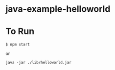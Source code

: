 java-example-helloworld
=======================

# To Run

```
$ npm start
```

or

```
java -jar ./lib/helloworld.jar
```